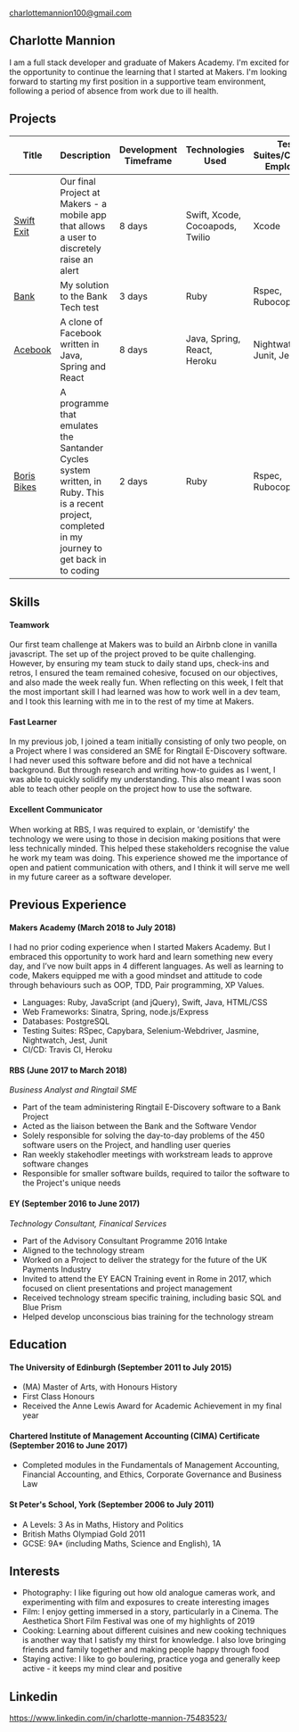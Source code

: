 charlottemannion100@gmail.com

## Charlotte Mannion

I am a full stack developer and graduate of Makers Academy. I'm excited for the opportunity to continue the learning that I started at Makers. I'm looking forward to starting my first position in a supportive team environment, following a period of absence from work due to ill health.

## Projects
| Title | Description | Development Timeframe | Technologies Used | Test Suites/CIs/CDs Employed |
|--|--|--|--|--|
| [Swift Exit](https://github.com/habin-isa/Angelos) | Our final Project at Makers - a mobile app that allows a user to discretely raise an alert | 8 days | Swift, Xcode, Cocoapods, Twilio | Xcode |
| [Bank](https://github.com/CharlyMannion/bank-tech-test) | My solution to the Bank Tech test | 3 days | Ruby | Rspec, Rubocop |
| [Acebook](https://github.com/anderscodes/mother_acebook) | A clone of Facebook written in Java, Spring and React | 8 days | Java, Spring, React, Heroku | Nightwatch, Junit, Jest | 
| [Boris Bikes](https://github.com/CharlyMannion/bb_solo) | A programme that emulates the Santander Cycles system written, in Ruby. This is a recent project, completed in my journey to get back in to coding | 2 days | Ruby | Rspec, Rubocop | 

## Skills

#### Teamwork

Our first team challenge at Makers was to build an Airbnb clone in vanilla javascript. The set up of the project proved to be quite challenging. However, by ensuring my team stuck to daily stand ups, check-ins and retros, I ensured the team remained cohesive, focused on our objectives, and also made the week really fun. When reflecting on this week, I felt that the most important skill I had learned was how to work well in a dev team, and I took this learning with me in to the rest of my time at Makers.
 
#### Fast Learner

In my previous job, I joined a team initially consisting of only two people, on a Project where I was considered an SME for Ringtail E-Discovery software. I had never used this software before and did not have a technical background. But through research and writing how-to guides as I went, I was able to quickly solidify my understanding. This also meant I was soon able to teach other people on the project how to use the software. 

#### Excellent Communicator

When working at RBS, I was required to explain, or 'demistify' the technology we were using to those in decision making positions that were less technically minded. This helped these stakeholders recognise the value he work my team was doing.  This experience showed me the importance of open and patient communication with others, and I think it will serve me well in my future career as a software developer.  

## Previous Experience

#### Makers Academy (March 2018 to July 2018)

I had no prior coding experience when I started Makers Academy. But I embraced this opportunity to work hard and learn something new every day, and I’ve now built apps in 4 different languages.
As well as learning to code, Makers equipped me with a good mindset and attitude to code through behaviours such as OOP, TDD, Pair programming, XP Values.

* Languages: Ruby, JavaScript (and jQuery), Swift, Java, HTML/CSS
* Web Frameworks: Sinatra, Spring, node.js/Express
* Databases: PostgreSQL
* Testing Suites: RSpec, Capybara, Selenium-Webdriver, Jasmine, Nightwatch, Jest, Junit
* CI/CD: Travis CI, Heroku

#### RBS (June 2017 to March 2018)    
*Business Analyst and Ringtail SME*  
- Part of the team administering Ringtail E-Discovery software to a Bank Project
- Acted as the liaison between the Bank and the Software Vendor
- Solely responsible for solving the day-to-day problems of the 450 software users on the Project, and handling user queries
- Ran weekly stakehodler meetings with workstream leads to approve software changes
- Responsible for smaller software builds, required to tailor the software to the Project's unique needs

#### EY (September 2016 to June 2017)   
*Technology Consultant, Finanical Services*  
- Part of the Advisory Consultant Programme 2016 Intake
- Aligned to the technology stream
- Worked on a Project to deliver the strategy for the future of the UK Payments Industry
- Invited to attend the EY EACN Training event in Rome in 2017, which focused on client presentations and project management
- Received technology stream specific training, including basic SQL and Blue Prism
- Helped develop unconscious bias training for the technology stream

## Education

#### The University of Edinburgh (September 2011 to July 2015)

- (MA) Master of Arts, with Honours History
- First Class Honours
- Received the Anne Lewis Award for Academic Achievement in my final year

#### Chartered Institute of Management Accounting (CIMA) Certificate (September 2016 to June 2017)
- Completed modules in the Fundamentals of Management Accounting, Financial Accounting,
and Ethics, Corporate Governance and Business Law

#### St Peter's School, York (September 2006 to July 2011)
- A Levels: 3 As in Maths, History and Politics
- British Maths Olympiad Gold 2011
- GCSE: 9A* (including Maths, Science and English), 1A

## Interests
- Photography: I like figuring out how old analogue cameras work, and experimenting with film and exposures to create interesting images
- Film: I enjoy getting immersed in a story, particularly in a Cinema. The Aesthetica Short Film Festival was one of my highlights of 2019
- Cooking: Learning about different cuisines and new cooking techniques is another way that I satisfy my thirst for knowledge. I also love bringing friends and family together and making people happy through food
- Staying active: I like to go boulering, practice yoga and generally keep active - it keeps my mind clear and positive


## Linkedin 
https://www.linkedin.com/in/charlotte-mannion-75483523/
